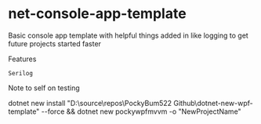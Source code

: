 # net-console-app-template
Basic console app template with helpful things added in like logging to get future projects started faster

Features

    Serilog

Note to self on testing

dotnet new install "D:\source\repos\PockyBum522 Github\dotnet-new-wpf-template" --force && dotnet new pockywpfmvvm -o "NewProjectName"
